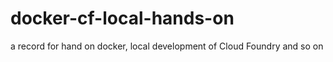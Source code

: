 # docker-cf-local-hands-on
a record for hand on docker, local development of Cloud Foundry and so on
